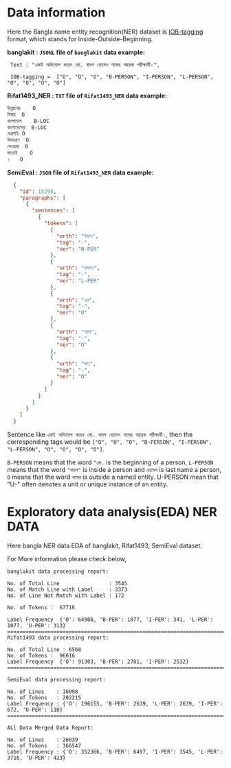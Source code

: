 # Data information
Here the Bangla name entity recognition(NER) dataset is [IOB-tagging](https://en.wikipedia.org/wiki/Inside%E2%80%93outside%E2%80%93beginning_(tagging)) format, which stands for Inside-Outside-Beginning.

__banglakit :  ```JSONL``` file of ```banglakit``` data example:__ 
```
 Text : "একই অভিযোগ করেন মো. বাদল হোসেন নামের আরেক পরীক্ষার্থী।", 
 
 IOB-tagging =  ["O", "O", "O", "B-PERSON", "I-PERSON", "L-PERSON", "O", "O", "O", "O"]
```

__Rifat1493_NER : ```TXT``` file of ```Rifat1493_NER``` data example:__ 
```txt
উন্নয়নের	O
বিস্ময়	O
বাংলাদেশ	B-LOC
বাংলাদেশের	B-LOC
অগ্রগতি	O
উদাহরণ	O
দেওয়ার	O
মতোই	O
।	O
```

__SemiEval : ```JSON``` file of ```Rifat1493_NER``` data example:__

```JSON
  {
    "id": 15298,
    "paragraphs": [
      {
        "sentences": [
          {
            "tokens": [
              {
                "orth": "ইয়ান",
                "tag": "-",
                "ner": "B-PER"
              },
              {
                "orth": "থমসন",
                "tag": "-",
                "ner": "L-PER"
              },
              {
                "orth": "এর",
                "tag": "-",
                "ner": "O"
              },
              {
                "orth": "বয়স",
                "tag": "-",
                "ner": "O"
              },
              {
                "orth": "কত",
                "tag": "-",
                "ner": "O"
              }
            ]
          }
        ]
      }
    ]
  }

```

Sentence like ```একই অভিযোগ করেন মো. বাদল হোসেন নামের আরেক পরীক্ষার্থী।```, then the corresponding tags would be ```["O", "O", "O", "B-PERSON", "I-PERSON", "L-PERSON", "O", "O", "O", "O"]```.


```B-PERSON``` means that the word ```"মো.``` is the beginning of a person, ```L-PERSON``` means that the word ```"বাদল"``` is inside a person and ```হোসেন``` is last name a person, ```O``` means that the word ```নামের``` is outside a named entity. U-PERSON mean that "U-" often denotes a unit or unique instance of an entity.

# Exploratory data analysis(EDA) NER DATA

Here bangla NER data  EDA of banglakit, Rifat1493, SemiEval dataset.


For More information please check below,

```
banglakit data processing report:

No. of Total Line                : 3545 
No. of Match Line with Label     : 3373
No. of Line Not Match with Label : 172

No. of Tokens :  67716

Label Frequency  {'O': 64908, 'B-PER': 1077, 'I-PER': 341, 'L-PER': 1077, 'U-PER': 313}
========================================================================================
Rifat1493 data processing report:

No. of Total Line : 6568
No. of Tokens :  96616
Label Frequency  {'O': 91303, 'B-PER': 2781, 'I-PER': 2532}
=======================================================================================

SemiEval data processing report:

No. of Lines    : 16098
No. of Tokens   : 202215
Label Frequency : {'O': 196155, 'B-PER': 2639, 'L-PER': 2639, 'I-PER': 672, 'U-PER': 110}
=========================================================================================

ALl Data Merged Data Report:

No. of Lines    : 26039
No. of Tokens   : 366547
Label Frequency : {'O': 352366, 'B-PER': 6497, 'I-PER': 3545, 'L-PER': 3716, 'U-PER': 423}

```
